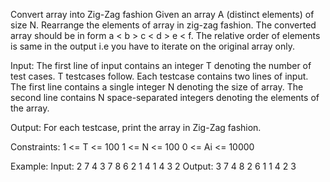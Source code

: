 Convert array into Zig-Zag fashion 
Given an array A (distinct elements) of size N. Rearrange the elements of array in zig-zag fashion. The converted array should be in form a < b > c < d > e < f. The relative order of elements is same in the output i.e you have to iterate on the original array only.

Input:
The first line of input contains an integer T denoting the number of test cases. T testcases follow. Each testcase contains two lines of input. The first line contains a single integer N denoting the size of array.
The second line contains N space-separated integers denoting the elements of the array.

Output:
For each testcase, print the array in Zig-Zag fashion.

Constraints:
1 <= T <= 100
1 <= N <= 100
0 <= Ai <= 10000

Example:
Input:
2
7
4 3 7 8 6 2 1
4
1 4 3 2
Output:
3 7 4 8 2 6 1
1 4 2 3